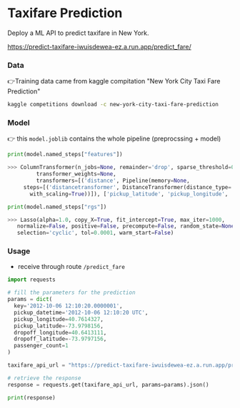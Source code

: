 # Taxifare Prediction
Deploy a ML API to predict taxifare in New York.

https://predict-taxifare-iwuisdewea-ez.a.run.app/predict_fare/

### Data
👉Training data came from kaggle compitation "New York City Taxi Fare Prediction"

```bash
kaggle competitions download -c new-york-city-taxi-fare-prediction
```
### Model
 👉 this `model.joblib` contains the whole pipeline (preprocssing + model)
``` python
print(model.named_steps["features"])

>>> ColumnTransformer(n_jobs=None, remainder='drop', sparse_threshold=0.3,
         transformer_weights=None,
         transformers=[('distance', Pipeline(memory=None,
     steps=[('distancetransformer', DistanceTransformer(distance_type='euclidian')), ('robustscaler', RobustScaler(copy=True, quantile_range=(25.0, 75.0), with_centering=True,
       with_scaling=True))]), ['pickup_latitude', 'pickup_longitude', 'drop...scaling=True))]), ['pickup_latitude', 'pickup_longitude', 'dropoff_latitude', 'dropoff_longitude'])]),
```
```python
print(model.named_steps["rgs"])

>>> Lasso(alpha=1.0, copy_X=True, fit_intercept=True, max_iter=1000,
   normalize=False, positive=False, precompute=False, random_state=None,
   selection='cyclic', tol=0.0001, warm_start=False)
```


### Usage 

- receive through route `/predict_fare`
```python
import requests

# fill the parameters for the prediction
params = dict(
  key='2012-10-06 12:10:20.0000001',
  pickup_datetime='2012-10-06 12:10:20 UTC',
  pickup_longitude=40.7614327,
  pickup_latitude=-73.9798156,
  dropoff_longitude=40.6413111,
  dropoff_latitude=-73.9797156,
  passenger_count=1
)

taxifare_api_url = "https://predict-taxifare-iwuisdewea-ez.a.run.app/predict_fare/"

# retrieve the response
response = requests.get(taxifare_api_url, params=params).json()

print(response)
```


